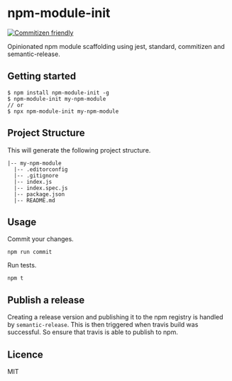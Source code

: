 # npm-module-init

[![Commitizen friendly](https://img.shields.io/badge/commitizen-friendly-brightgreen.svg)](http://commitizen.github.io/cz-cli/)

Opinionated npm module scaffolding using jest, standard, commitizen and semantic-release.

## Getting started

```
$ npm install npm-module-init -g
$ npm-module-init my-npm-module
// or
$ npx npm-module-init my-npm-module
```

## Project Structure

This will generate the following project structure.

```
|-- my-npm-module
  |-- .editorconfig
  |-- .gitignore
  |-- index.js
  |-- index.spec.js
  |-- package.json
  |-- README.md
```

## Usage

Commit your changes.
```
npm run commit
```

Run tests.
```
npm t
```

## Publish a release

Creating a release version and publishing it to the npm registry is handled by `semantic-release`. This is then triggered when travis build was successful. So ensure that travis is able to publish to npm.

## Licence

MIT
